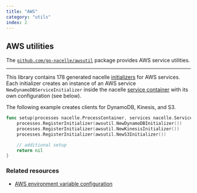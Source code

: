 ```yaml
---
title: "AWS"
category: "utils"
index: 2
---
```


## AWS utilities

The [`github.com/go-nacelle/awsutil`](https://github.com/go-nacelle/awsutil) package provides AWS service utilities.

---

This library contains 178 generated nacelle [initializers](/docs/topics/process) for AWS services. Each initializer creates an instance of an AWS service `NewDynamoDBServiceInitializer` inside the nacelle [service container](/docs/topics/service) with its own configuration (see below).

The following example creates clients for DynamoDB, Kinesis, and S3.

```go
func setup(processes nacelle.ProcessContainer, services nacelle.ServiceContainer) error {
    processes.RegisterInitializer(awsutil.NewDynamoDBInitializer())
    processes.RegisterInitializer(awsutil.NewKinesisInitializer())
    processes.RegisterInitializer(awsutil.NewS3Initializer())

    // additional setup
    return nil
}
```

### Related resources

- [AWS environment variable configuration](/docs/ref/envvars_awsutil)
